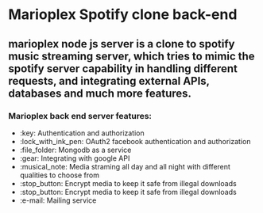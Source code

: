 # Marioplex Spotify clone back-end

## marioplex node js server is a clone to spotify music streaming server, which tries to mimic the spotify server capability in handling different requests, and integrating external APIs, databases and much more features.

### Marioplex back end server features:
<ul>
<li> :key: Authentication and authorization </li>
<li> :lock_with_ink_pen: OAuth2 facebook authentication and authorization </li>
<li> :file_folder: Mongodb as a service  </li>
<li> :gear: Integrating with google API  </li>
<li> :musical_note: Media straming all day and all night with different qualities to choose from  </li>
<li> :stop_button: Encrypt media to keep it safe from illegal downloads  </li>
<li> :stop_button: Encrypt media to keep it safe from illegal downloads  </li>
<li> :e-mail: Mailing service  </li>

</ul>
